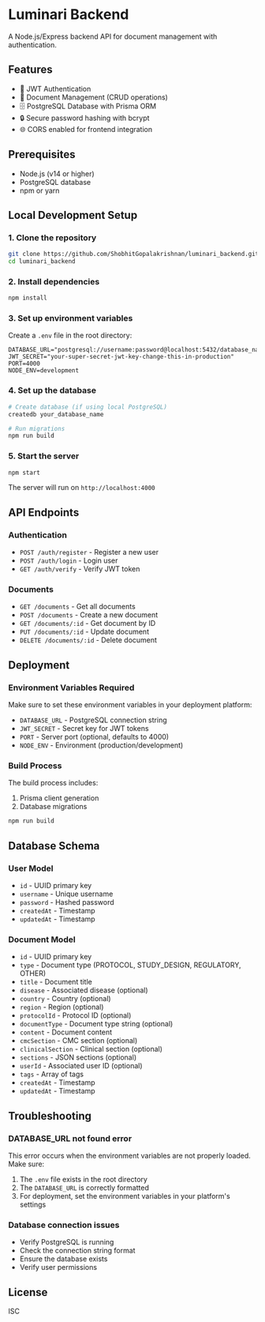 # Luminari Backend

A Node.js/Express backend API for document management with authentication.

## Features

- 🔐 JWT Authentication
- 📄 Document Management (CRUD operations)
- 🗄️ PostgreSQL Database with Prisma ORM
- 🔒 Secure password hashing with bcrypt
- 🌐 CORS enabled for frontend integration

## Prerequisites

- Node.js (v14 or higher)
- PostgreSQL database
- npm or yarn

## Local Development Setup

### 1. Clone the repository
```bash
git clone https://github.com/ShobhitGopalakrishnan/luminari_backend.git
cd luminari_backend
```

### 2. Install dependencies
```bash
npm install
```

### 3. Set up environment variables
Create a `.env` file in the root directory:
```env
DATABASE_URL="postgresql://username:password@localhost:5432/database_name"
JWT_SECRET="your-super-secret-jwt-key-change-this-in-production"
PORT=4000
NODE_ENV=development
```

### 4. Set up the database
```bash
# Create database (if using local PostgreSQL)
createdb your_database_name

# Run migrations
npm run build
```

### 5. Start the server
```bash
npm start
```

The server will run on `http://localhost:4000`

## API Endpoints

### Authentication
- `POST /auth/register` - Register a new user
- `POST /auth/login` - Login user
- `GET /auth/verify` - Verify JWT token

### Documents
- `GET /documents` - Get all documents
- `POST /documents` - Create a new document
- `GET /documents/:id` - Get document by ID
- `PUT /documents/:id` - Update document
- `DELETE /documents/:id` - Delete document

## Deployment

### Environment Variables Required
Make sure to set these environment variables in your deployment platform:

- `DATABASE_URL` - PostgreSQL connection string
- `JWT_SECRET` - Secret key for JWT tokens
- `PORT` - Server port (optional, defaults to 4000)
- `NODE_ENV` - Environment (production/development)

### Build Process
The build process includes:
1. Prisma client generation
2. Database migrations

```bash
npm run build
```

## Database Schema

### User Model
- `id` - UUID primary key
- `username` - Unique username
- `password` - Hashed password
- `createdAt` - Timestamp
- `updatedAt` - Timestamp

### Document Model
- `id` - UUID primary key
- `type` - Document type (PROTOCOL, STUDY_DESIGN, REGULATORY, OTHER)
- `title` - Document title
- `disease` - Associated disease (optional)
- `country` - Country (optional)
- `region` - Region (optional)
- `protocolId` - Protocol ID (optional)
- `documentType` - Document type string (optional)
- `content` - Document content
- `cmcSection` - CMC section (optional)
- `clinicalSection` - Clinical section (optional)
- `sections` - JSON sections (optional)
- `userId` - Associated user ID (optional)
- `tags` - Array of tags
- `createdAt` - Timestamp
- `updatedAt` - Timestamp

## Troubleshooting

### DATABASE_URL not found error
This error occurs when the environment variables are not properly loaded. Make sure:
1. The `.env` file exists in the root directory
2. The `DATABASE_URL` is correctly formatted
3. For deployment, set the environment variables in your platform's settings

### Database connection issues
- Verify PostgreSQL is running
- Check the connection string format
- Ensure the database exists
- Verify user permissions

## License

ISC
